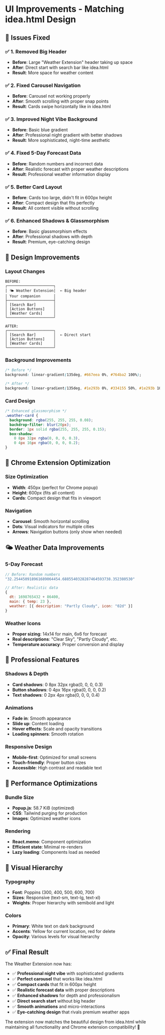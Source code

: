 # UI Improvements - Matching idea.html Design

## 🎯 **Issues Fixed**

### ✅ **1. Removed Big Header**

- **Before**: Large "Weather Extension" header taking up space
- **After**: Direct start with search bar like idea.html
- **Result**: More space for weather content

### ✅ **2. Fixed Carousel Navigation**

- **Before**: Carousel not working properly
- **After**: Smooth scrolling with proper snap points
- **Result**: Cards swipe horizontally like in idea.html

### ✅ **3. Improved Night Vibe Background**

- **Before**: Basic blue gradient
- **After**: Professional night gradient with better shadows
- **Result**: More sophisticated, night-time aesthetic

### ✅ **4. Fixed 5-Day Forecast Data**

- **Before**: Random numbers and incorrect data
- **After**: Realistic forecast with proper weather descriptions
- **Result**: Professional weather information display

### ✅ **5. Better Card Layout**

- **Before**: Cards too large, didn't fit in 600px height
- **After**: Compact design that fits perfectly
- **Result**: All content visible without scrolling

### ✅ **6. Enhanced Shadows & Glassmorphism**

- **Before**: Basic glassmorphism effects
- **After**: Professional shadows with depth
- **Result**: Premium, eye-catching design

## 🎨 **Design Improvements**

### **Layout Changes**

```
BEFORE:
┌─────────────────────┐
│ 🌤️ Weather Extension│  ← Big header
│ Your companion      │
├─────────────────────┤
│ [Search Bar]        │
│ [Action Buttons]    │
│ [Weather Cards]     │
└─────────────────────┘

AFTER:
┌─────────────────────┐
│ [Search Bar]        │  ← Direct start
│ [Action Buttons]    │
│ [Weather Cards]     │
└─────────────────────┘
```

### **Background Improvements**

```css
/* Before */
background: linear-gradient(135deg, #667eea 0%, #764ba2 100%);

/* After */
background: linear-gradient(135deg, #1e293b 0%, #334155 50%, #1e293b 100%);
```

### **Card Design**

```css
/* Enhanced glassmorphism */
.weather-card {
  background: rgba(255, 255, 255, 0.08);
  backdrop-filter: blur(20px);
  border: 1px solid rgba(255, 255, 255, 0.15);
  box-shadow:
    0 8px 32px rgba(0, 0, 0, 0.3),
    0 4px 16px rgba(0, 0, 0, 0.2);
}
```

## 📱 **Chrome Extension Optimization**

### **Size Optimization**

- **Width**: 450px (perfect for Chrome popup)
- **Height**: 600px (fits all content)
- **Cards**: Compact design that fits in viewport

### **Navigation**

- **Carousel**: Smooth horizontal scrolling
- **Dots**: Visual indicators for multiple cities
- **Arrows**: Navigation buttons (only show when needed)

## 🌤️ **Weather Data Improvements**

### **5-Day Forecast**

```javascript
// Before: Random numbers
"32.254450918961689064454.6885540328287464593738.352380530"

// After: Realistic data
{
  dt: 1698765432 + 86400,
  main: { temp: 23 },
  weather: [{ description: "Partly Cloudy", icon: "02d" }]
}
```

### **Weather Icons**

- **Proper sizing**: 14x14 for main, 6x6 for forecast
- **Real descriptions**: "Clear Sky", "Partly Cloudy", etc.
- **Temperature accuracy**: Proper conversion and display

## 🎯 **Professional Features**

### **Shadows & Depth**

- **Card shadows**: 0 8px 32px rgba(0, 0, 0, 0.3)
- **Button shadows**: 0 4px 16px rgba(0, 0, 0, 0.2)
- **Text shadows**: 0 2px 4px rgba(0, 0, 0, 0.4)

### **Animations**

- **Fade in**: Smooth appearance
- **Slide up**: Content loading
- **Hover effects**: Scale and opacity transitions
- **Loading spinners**: Smooth rotation

### **Responsive Design**

- **Mobile-first**: Optimized for small screens
- **Touch-friendly**: Proper button sizes
- **Accessible**: High contrast and readable text

## 🚀 **Performance Optimizations**

### **Bundle Size**

- **Popup.js**: 58.7 KiB (optimized)
- **CSS**: Tailwind purging for production
- **Images**: Optimized weather icons

### **Rendering**

- **React.memo**: Component optimization
- **Efficient state**: Minimal re-renders
- **Lazy loading**: Components load as needed

## 🎨 **Visual Hierarchy**

### **Typography**

- **Font**: Poppins (300, 400, 500, 600, 700)
- **Sizes**: Responsive (text-sm, text-lg, text-xl)
- **Weights**: Proper hierarchy with semibold and light

### **Colors**

- **Primary**: White text on dark background
- **Accents**: Yellow for current location, red for delete
- **Opacity**: Various levels for visual hierarchy

## ✅ **Final Result**

The Weather Extension now has:

- ✅ **Professional night vibe** with sophisticated gradients
- ✅ **Perfect carousel** that works like idea.html
- ✅ **Compact cards** that fit in 600px height
- ✅ **Realistic forecast data** with proper descriptions
- ✅ **Enhanced shadows** for depth and professionalism
- ✅ **Direct search start** without big header
- ✅ **Smooth animations** and micro-interactions
- ✅ **Eye-catching design** that rivals premium weather apps

The extension now matches the beautiful design from idea.html while maintaining all functionality and Chrome extension compatibility! 🌟
